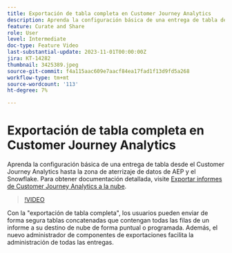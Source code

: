 ```yaml
---
title: Exportación de tabla completa en Customer Journey Analytics
description: Aprenda la configuración básica de una entrega de tabla desde el Customer Journey Analytics hasta la zona de aterrizaje de datos de AEP y el Snowflake.
feature: Curate and Share
role: User
level: Intermediate
doc-type: Feature Video
last-substantial-update: 2023-11-01T00:00:00Z
jira: KT-14282
thumbnail: 3425389.jpeg
source-git-commit: f4a115aac609e7aacf84ea17fad1f13d9fd5a268
workflow-type: tm+mt
source-wordcount: '113'
ht-degree: 7%

---
```



# Exportación de tabla completa en Customer Journey Analytics

Aprenda la configuración básica de una entrega de tabla desde el Customer Journey Analytics hasta la zona de aterrizaje de datos de AEP y el Snowflake. Para obtener documentación detallada, visite [Exportar informes de Customer Journey Analytics a la nube](https://experienceleague.adobe.com/docs/analytics-platform/using/cja-workspace/export/export-cloud.html?lang=es).

>[!VIDEO](https://video.tv.adobe.com/v/3425389/?learn=on)

Con la &quot;exportación de tabla completa&quot;, los usuarios pueden enviar de forma segura tablas concatenadas que contengan todas las filas de un informe a su destino de nube de forma puntual o programada.  Además, el nuevo administrador de componentes de exportaciones facilita la administración de todas las entregas.
